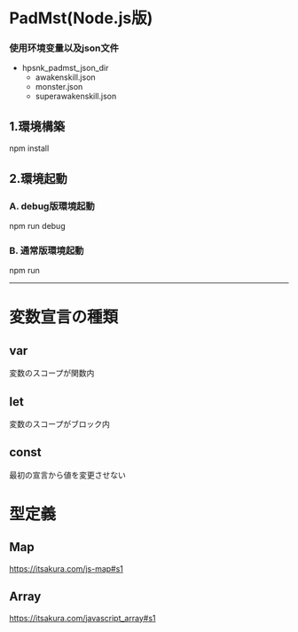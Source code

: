 # PadMst(Node.js版)

### 使用环境变量以及json文件

* hpsnk_padmst_json_dir
    * awakenskill.json
    * monster.json
    * superawakenskill.json

## 1.環境構築
npm install

## 2.環境起動

### A. debug版環境起動
npm run debug

### B. 通常版環境起動
npm run

---

# 変数宣言の種類

## var
変数のスコープが関数内

## let
変数のスコープがブロック内

## const
最初の宣言から値を変更させない


# 型定義

## Map

https://itsakura.com/js-map#s1

## Array

https://itsakura.com/javascript_array#s1
